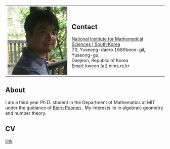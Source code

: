 <table border="0px" cellspacing="0px" cellpadding="0px">
    <td>
        <img src="pics/Pic_01.jpg?raw=true" width="280px" />
    </td>
    <td>
        <h2>Contact</h2>
        <a href="https://www.nims.re.kr/eng/">
            National Institute for Mathematical Sciences | South Korea</a><br/>
        70, Yuseong-daero 1689beon-gil, Yuseong-gu,<br/>
        Daejeon, Republic of Korea<br/>
Email: kweon [at] nims.re.kr
    </td>
</table>

## About
I am a third year Ph.D. student in the Department of Mathematics at MIT under the guidance of 
<a href="http://www-math.mit.edu/~poonen/">
    Bjorn Poonen
</a>
. My interests lie in algebraic geometry and number theory.

## CV
[link](https://github.com/kweon7182/kweon7182.github.io/raw/master/files/CV.pdf)
